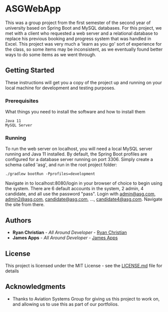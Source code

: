 # ASGWebApp

This was a group project from the first semester of the second year of university based on Spring Boot and MySQL databases. For this project, we met with a client who requested a web server and a relational database to replace his previous booking and progress system that was handled in Excel. This project was very much a 'learn as you go' sort of experience for the class, so some items may be inconsistent, as we eventually found better ways to do some items as we went through.

## Getting Started

These instructions will get you a copy of the project up and running on your local machine for development and testing purposes.

### Prerequisites

What things you need to install the software and how to install them

```
Java 11
MySQL Server
```

### Running

To run the web server on localhost, you will need a local MySQL server running and Java 11 installed. By default, the Spring Boot profiles are configured for a database server running on port 3306. Simply create a schema called 'asg', and run in the root project folder:

```
./gradlew bootRun -Pprofiles=development
```

Navigate in to localhost:8080/login in your browser of choice to begin using the system. There are 6 default accounts in the system, 2 admin, 4 candidate, and all use the password "pass". Login with admin@asg.com, admin2@asg.com, candidate@asg.com, ..., candidate4@asg.com. Navigate the site from there.

## Authors

* **Ryan Christian** - *All Around Developer* - [Ryan Christian](https://gitlab.cs.cf.ac.uk/c1717381)
* **James Apps** - *All Around Developer* - [James Apps](https://gitlab.cs.cf.ac.uk/c1769423)

## License

This project is licensed under the MIT License - see the [LICENSE.md](LICENSE.md) file for details

## Acknowledgments

* Thanks to Aviation Systems Group for giving us this project to work on, and allowing us to use this as part of our portfolios.
